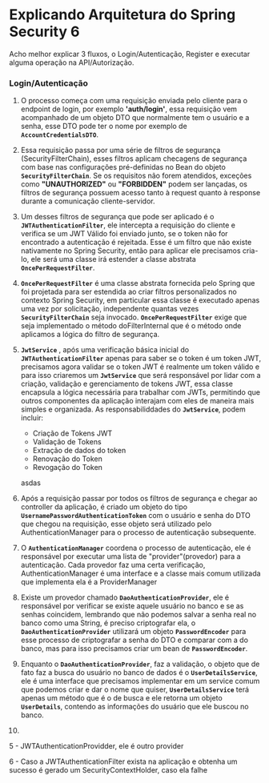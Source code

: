 # Explicando Arquitetura do Spring Security 6

Acho melhor explicar 3 fluxos, o Login/Autenticação, Register e executar alguma operação na API/Autorização.

### Login/Autenticação

1. O processo começa com uma requisição enviada pelo cliente para o endpoint de login, por exemplo **'auth/login'**, essa requisição vem acompanhado de um objeto DTO que normalmente tem o usuário e a senha, esse DTO pode ter o nome por exemplo de **`AccountCredentialsDTO`**.

2. Essa requisição passa por uma série de filtros de segurança (SecurityFilterChain), esses filtros aplicam checagens de segurança com base nas configurações pré-definidas no Bean do objeto **`SecurityFilterChain`**. Se os requisitos não forem atendidos, exceções como **"UNAUTHORIZED"** ou **"FORBIDDEN"** podem ser lançadas, os filtros de segurança possuem acesso tanto à request quanto à response durante a comunicação cliente-servidor.

3. Um desses filtros de segurança que pode ser aplicado é o **`JWTAuthenticationFilter`**, ele intercepta a requisição do cliente e verifica se um JWT Válido foi enviado junto, se o token não for encontrado a autenticação é rejeitada. Esse é um filtro que não existe nativamente no Spring Security, então para aplicar ele precisamos cria-lo, ele será uma classe irá estender a classe abstrata **`OncePerRequestFilter`**.

4. **`OncePerRequestFilter`** é uma classe abstrata fornecida pelo Spring que foi projetada para ser estendida ao criar filtros personalizados no contexto Spring Security, em particular essa classe é executado apenas uma vez por solicitação, independente quantas vezes **`SecurityFilterChain`** seja invocado. **`OncePerRequestFilter`** exige que seja implementado o método doFilterInternal que é o método onde aplicamos a lógica do filtro de segurança.

5. **`JwtService`** , após uma verificação básica inicial do **`JWTAuthenticationFilter`** apenas para saber se o token é um token JWT, precisamos agora validar se o token JWT é realmente um token válido e para isso criaremos um **`JwtService`** que será responsável por lidar com a criação, validação e gerenciamento de tokens JWT, essa classe encapsula a lógica necessária para trabalhar com JWTs, permitindo que outros componentes da aplicação interajam com eles de maneira mais simples e organizada. As responsabiliddades do **`JwtService`**, podem incluir:

   - Criação de Tokens JWT
   - Validação de Tokens
   - Extração de dados do token
   - Renovação do Token
   - Revogação do Token

   asdas

6. Após a requisição passar por todos os filtros de segurança e chegar ao controller da aplicação, é criado um objeto do tipo **`UsernamePasswordAuthenticationToken`** com o usuário e senha do DTO que chegou na requisição, esse objeto será utilizado pelo AuthenticationManager para o processo de autenticação subsequente.

7. O **`AuthenticationManager`** coordena o processo de autenticação, ele é responsável por executar uma lista de "provider"(provedor) para a autenticação. Cada provedor faz uma certa verificação, AuthenticationManager é uma interface e a classe mais comum utilizada que implementa ela é a ProviderManager

8. Existe um provedor chamado **`DaoAuthenticationProvider`**, ele é responsável por verificar se existe aquele usuário no banco e se as senhas coincidem, lembrando que não podemos salvar a senha real no banco como uma String, é preciso criptografar ela, o **`DaoAuthenticationProvider`** utilizará um objeto **`PasswordEncoder`** para esse processo de criptografar a senha do DTO e comparar com a do banco, mas para isso precisamos criar um bean de **`PasswordEncoder`**.

9. Enquanto o **`DaoAuthenticationProvider`**, faz a validação, o objeto que de fato faz a busca do usuário no banco de dados é o **`UserDetailsService`**, ele é uma interface que precisamos implementar em um service comum que podemos criar e dar o nome que quiser, **`UserDetailsService`** terá apenas um método que é o de busca e ele retorna um objeto **`UserDetails`**, contendo as informações do usuário que ele buscou no banco.

10.

5 - JWTAuthenticationProvidder, ele é outro provider

6 - Caso a JWTAuthenticationFilter exista na aplicação e obtenha um sucesso é gerado um SecurityContextHolder, caso ela falhe
